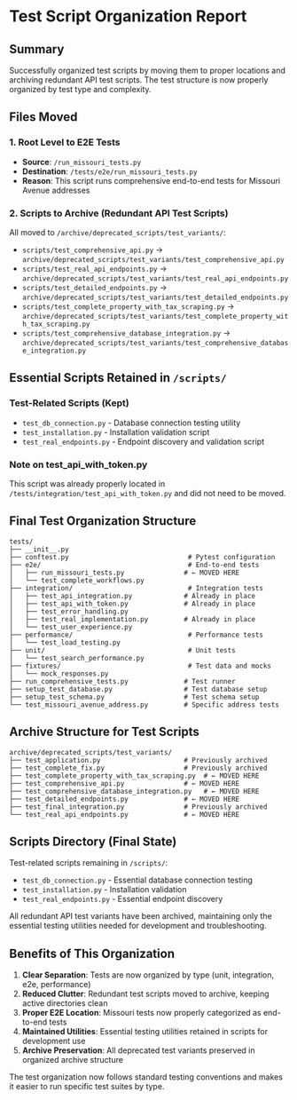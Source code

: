 # Test Script Organization Report

## Summary
Successfully organized test scripts by moving them to proper locations and archiving redundant API test scripts. The test structure is now properly organized by test type and complexity.

## Files Moved

### 1. Root Level to E2E Tests
- **Source**: `/run_missouri_tests.py`
- **Destination**: `/tests/e2e/run_missouri_tests.py`
- **Reason**: This script runs comprehensive end-to-end tests for Missouri Avenue addresses

### 2. Scripts to Archive (Redundant API Test Scripts)
All moved to `/archive/deprecated_scripts/test_variants/`:

- `scripts/test_comprehensive_api.py` → `archive/deprecated_scripts/test_variants/test_comprehensive_api.py`
- `scripts/test_real_api_endpoints.py` → `archive/deprecated_scripts/test_variants/test_real_api_endpoints.py`
- `scripts/test_detailed_endpoints.py` → `archive/deprecated_scripts/test_variants/test_detailed_endpoints.py`
- `scripts/test_complete_property_with_tax_scraping.py` → `archive/deprecated_scripts/test_variants/test_complete_property_with_tax_scraping.py`
- `scripts/test_comprehensive_database_integration.py` → `archive/deprecated_scripts/test_variants/test_comprehensive_database_integration.py`

## Essential Scripts Retained in `/scripts/`

### Test-Related Scripts (Kept)
- `test_db_connection.py` - Database connection testing utility
- `test_installation.py` - Installation validation script
- `test_real_endpoints.py` - Endpoint discovery and validation script

### Note on test_api_with_token.py
This script was already properly located in `/tests/integration/test_api_with_token.py` and did not need to be moved.

## Final Test Organization Structure

```
tests/
├── __init__.py
├── conftest.py                              # Pytest configuration
├── e2e/                                     # End-to-end tests
│   ├── run_missouri_tests.py               # ← MOVED HERE
│   └── test_complete_workflows.py
├── integration/                             # Integration tests
│   ├── test_api_integration.py             # Already in place
│   ├── test_api_with_token.py              # Already in place
│   ├── test_error_handling.py
│   ├── test_real_implementation.py         # Already in place
│   └── test_user_experience.py
├── performance/                             # Performance tests
│   └── test_load_testing.py
├── unit/                                    # Unit tests
│   └── test_search_performance.py
├── fixtures/                                # Test data and mocks
│   └── mock_responses.py
├── run_comprehensive_tests.py              # Test runner
├── setup_test_database.py                  # Test database setup
├── setup_test_schema.py                    # Test schema setup
└── test_missouri_avenue_address.py         # Specific address tests
```

## Archive Structure for Test Scripts

```
archive/deprecated_scripts/test_variants/
├── test_application.py                     # Previously archived
├── test_complete_fix.py                    # Previously archived
├── test_complete_property_with_tax_scraping.py  # ← MOVED HERE
├── test_comprehensive_api.py               # ← MOVED HERE
├── test_comprehensive_database_integration.py   # ← MOVED HERE
├── test_detailed_endpoints.py              # ← MOVED HERE
├── test_final_integration.py               # Previously archived
└── test_real_api_endpoints.py              # ← MOVED HERE
```

## Scripts Directory (Final State)

Test-related scripts remaining in `/scripts/`:
- `test_db_connection.py` - Essential database connection testing
- `test_installation.py` - Installation validation 
- `test_real_endpoints.py` - Essential endpoint discovery

All redundant API test variants have been archived, maintaining only the essential testing utilities needed for development and troubleshooting.

## Benefits of This Organization

1. **Clear Separation**: Tests are now organized by type (unit, integration, e2e, performance)
2. **Reduced Clutter**: Redundant test scripts moved to archive, keeping active directories clean
3. **Proper E2E Location**: Missouri tests now properly categorized as end-to-end tests
4. **Maintained Utilities**: Essential testing utilities retained in scripts for development use
5. **Archive Preservation**: All deprecated test variants preserved in organized archive structure

The test organization now follows standard testing conventions and makes it easier to run specific test suites by type.